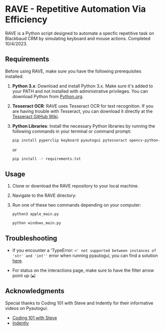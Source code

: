# RAVE - Repetitive Automation Via Efficiency

RAVE is a Python script designed to automate a specfic repetitive task on Blackbaud CRM by simulating keyboard and mouse actions. Completed 10/4/2023.

## Requirements

Before using RAVE, make sure you have the following prerequisites installed:

1. **Python 3.x**: Download and install Python 3.x. Make sure it's added to your PATH and not installed with administrative privileges. You can download Python from [Python.org](https://www.python.org/downloads/).

2. **Tesseract OCR**: RAVE uses Tesseract OCR for text recognition. If you are having trouble with Tesseract, you can download it directly at the [Tesseract GitHub Wiki](https://github.com/UB-Mannheim/tesseract/wiki).

3. **Python Libraries**: Install the necessary Python libraries by running the following commands in your terminal or command prompt:

   ```bash
   pip install pyperclip keyboard pyautogui pytesseract opencv-python-headless python-dateutil
   ```
   or 
   ```bash
   pip install -r requirements.txt
   ```

## Usage

1. Clone or download the RAVE repository to your local machine.

2. Navigate to the RAVE directory:

3. Run one of these two commands depending on your computer:

   ```bash
   python3 apple_main.py
   ```

   ```bash
   python windows_main.py
   ```

## Troubleshooting

- If you encounter a 'TypeError: `<' not supported between instances of 'str' and 'int''` error when running pyautogui, you can find a solution [here](https://stackoverflow.com/questions/76361049/how-to-fix-typeerror-not-supported-between-instances-of-str-and-int-wh/76383784#76383784).

- For status on the interactions page, make sure to have the filter arrow point up (▴)

## Acknowledgments

Special thanks to Coding 101 with Steve and Indently for their informative videos on Pyautogui:

- [Coding 101 with Steve](https://www.youtube.com/watch?v=qIJpBz6R2Uw)
- [Indently](https://www.youtube.com/watch?v=cZQDO0ktnrw)
